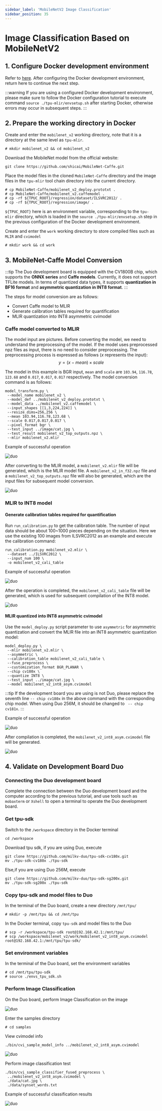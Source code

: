 ```yaml
---
sidebar_label: 'MobileNetV2 Image Classification'
sidebar_position: 35
---
```


# Image Classification Based on MobileNetV2

## 1. Configure Docker development environment

Refer to [here](https://milkv.io/docs/duo/application-development/tpu/tpu-docker). After configuring the Docker development environment, return here to continue the next step.

:::warning
If you are using a configured Docker development environment, please make sure to follow the Docker configuration tutorial to execute command `source ./tpu-mlir/envsetup.sh` after starting Docker, otherwise errors may occur in subsequent steps.
:::

## 2. Prepare the working directory in Docker

Create and enter the `mobilenet_v2` working directory, note that it is a directory at the same level as `tpu-mlir`.
```
# mkdir mobilenet_v2 && cd mobilenet_v2
```

Download the MobileNet model from the official website:
```
git clone https://github.com/shicai/MobileNet-Caffe.git
```

Place the model files in the cloned `MobileNet-Caffe` directory and the image files in the `tpu-mlir` tool chain directory into the current directory.
```
# cp MobileNet-Caffe/mobilenet_v2_deploy.prototxt .
# cp MobileNet-Caffe/mobilenet_v2.caffemodel .
# cp -rf ${TPUC_ROOT}/regression/dataset/ILSVRC2012/ .
# cp -rf ${TPUC_ROOT}/regression/image/ .
```
`${TPUC_ROOT}` here is an environment variable, corresponding to the `tpu-mlir` directory, which is loaded in the `source ./tpu-mlir/envsetup.sh` step in the previous configuration of the Docker development environment.

Create and enter the `work` working directory to store compiled files such as `MLIR` and `cvimodel`
```
# mkdir work && cd work
```

## 3. MobileNet-Caffe Model Conversion

:::tip
The Duo development board is equipped with the CV1800B chip, which supports the **ONNX series** and **Caffe models**. Currently, it does not support TFLite models. In terms of quantized data types, it supports **quantization in BF16 format** and **asymmetric quantization in INT8 format**.
:::

The steps for model conversion are as follows:
- Convert Caffe model to MLIR
- Generate calibration tables required for quantification
- MLIR quantization into INT8 asymmetric cvimodel

### Caffe model converted to MLIR

The model input are pictures. Before converting the model, we need to understand the preprocessing of the model. If the model uses preprocessed npz files as input, there is no need to consider preprocessing. The preprocessing process is expressed as follows ($x$ represents the input): $$ y = (x-mean)\times scale $$

The model in this example is BGR input, `mean` and `scale` are `103.94`, `116.78`, `123.68` and `0.017`, `0.017`, `0.017` respectively. The model conversion command is as follows:
```
model_transform.py \
 --model_name mobilenet_v2 \
 --model_def ../mobilenet_v2_deploy.prototxt \
 --model_data ../mobilenet_v2.caffemodel \
 --input_shapes [[1,3,224,224]] \
 --resize_dims=256,256 \
 --mean 103.94,116.78,123.68 \
 --scale 0.017,0.017,0.017 \
 --pixel_format bgr \
 --test_input ../image/cat.jpg \
 --test_result mobilenet_v2_top_outputs.npz \
 --mlir mobilenet_v2.mlir
```

Example of successful operation

![duo](/docs/duo/tpu/duo-tpu-mobilenetv2_05.png)

After converting to the MLIR model, a `mobilenet_v2.mlir` file will be generated, which is the MLIR model file. A `mobilenet_v2_in_f32.npz` file and a `mobilenet_v2_top_outputs.npz` file will also be generated, which are the input files for subsequent model conversion.

![duo](/docs/duo/tpu/duo-tpu-mobilenetv2_06.png)

### MLIR to INT8 model

#### Generate calibration tables required for quantification

Run `run_calibration.py` to get the calibration table. The number of input data should be about 100~1000 pieces depending on the situation. Here we use the existing 100 images from ILSVRC2012 as an example and execute the calibration command:

```
run_calibration.py mobilenet_v2.mlir \
 --dataset ../ILSVRC2012 \
 --input_num 100 \
 -o mobilenet_v2_cali_table
```

Example of successful operation

![duo](/docs/duo/tpu/duo-tpu-mobilenetv2_07.png)

After the operation is completed, the `mobilenet_v2_cali_table` file will be generated, which is used for subsequent compilation of the INT8 model.

![duo](/docs/duo/tpu/duo-tpu-mobilenetv2_08.png)

#### MLIR quantized into INT8 asymmetric cvimodel

Use the `model_deploy.py` script parameter to use `asymmetric` for asymmetric quantization and convert the MLIR file into an INT8 asymmetric quantization model:
```
model_deploy.py \
 --mlir mobilenet_v2.mlir \
 --asymmetric \
 --calibration_table mobilenet_v2_cali_table \
 --fuse_preprocess \
 --customization_format BGR_PLANAR \
 --chip cv180x \
 --quantize INT8 \
 --test_input ../image/cat.jpg \
 --model mobilenet_v2_int8_asym.cvimodel
```

:::tip
If the development board you are using is not Duo, please replace the seventh line `-- chip cv180x` in the above command with the corresponding chip model.
When using Duo 256M, it should be changed to ` -- chip cv181x`.
:::

Example of successful operation

![duo](/docs/duo/tpu/duo-tpu-mobilenetv2_09.png)

After compilation is completed, the `mobilenet_v2_int8_asym.cvimodel` file will be generated.

![duo](/docs/duo/tpu/duo-tpu-mobilenetv2_10.png)

## 4. Validate on Development Board Duo

### Connecting the Duo development board

Complete the connection between the Duo development board and the computer according to the previous tutorial, and use tools such as `mobaxterm` or `Xshell` to open a terminal to operate the Duo development board.

### Get tpu-sdk

Switch to the `/workspace` directory in the Docker terminal
```
cd /workspace
```

Download tpu sdk, if you are using Duo, execute
```
git clone https://github.com/milkv-duo/tpu-sdk-cv180x.git
mv ./tpu-sdk-cv180x ./tpu-sdk
```

Else,if you are using Duo 256M, execute
```
git clone https://github.com/milkv-duo/tpu-sdk-sg200x.git
mv ./tpu-sdk-sg200x ./tpu-sdk
```

### Copy tpu-sdk and model files to Duo

In the terminal of the Duo board, create a new directory `/mnt/tpu/`
```
# mkdir -p /mnt/tpu && cd /mnt/tpu
```

In the Docker terminal, copy `tpu-sdk` and model files to the Duo
```
# scp -r /workspace/tpu-sdk root@192.168.42.1:/mnt/tpu/
# scp /workspace/mobilenet_v2/work/mobilenet_v2_int8_asym.cvimodel root@192.168.42.1:/mnt/tpu/tpu-sdk/
```

### Set environment variables

In the terminal of the Duo board, set the environment variables
```
# cd /mnt/tpu/tpu-sdk
# source ./envs_tpu_sdk.sh
```

### Perform Image Classification

On the Duo board, perform Image Classification on the image

![duo](/docs/duo/tpu/duo-tpu-cat.jpg)

Enter the samples directory

```
# cd samples
```

View cvimodel info
```
./bin/cvi_sample_model_info ../mobilenet_v2_int8_asym.cvimodel
```

![duo](/docs/duo/tpu/duo-tpu-mobilenetv2_11.png)

Perform image classification test
```
./bin/cvi_sample_classifier_fused_preprocess \
 ../mobilenet_v2_int8_asym.cvimodel \
 ./data/cat.jpg \
 ./data/synset_words.txt
```

Example of successful classification results

![duo](/docs/duo/tpu/duo-tpu-mobilenetv2_12.png)
